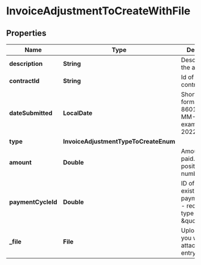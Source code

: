 

# InvoiceAdjustmentToCreateWithFile


## Properties

| Name | Type | Description | Notes |
|------------ | ------------- | ------------- | -------------|
|**description** | **String** | Description of the adjustment. |  |
|**contractId** | **String** | Id of a Deel contract. |  |
|**dateSubmitted** | **LocalDate** | Short date in format ISO-8601 (YYYY-MM-DD). For example: 2022-12-31. |  |
|**type** | **InvoiceAdjustmentTypeToCreateEnum** |  |  |
|**amount** | **Double** | Amount to be paid. Must be a positive number. |  |
|**paymentCycleId** | **Double** | ID of an existing active payment cycle - required if type is \&quot;vat\&quot; |  [optional] |
|**_file** | **File** | Upload the file you want to attach to this entry. |  [optional] |



